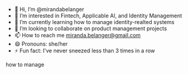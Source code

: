 - 👋 Hi, I’m @mirandabelanger
- 👀 I’m interested in Fintech, Applicable AI, and Identity Management
- 🌱 I’m currently learning how to manage identity-realted systems
- 💞️ I’m looking to collaborate on product management projects
- 📫 How to reach me miranda.belanger@gmail.com
- 😄 Pronouns: she/her
- ⚡ Fun fact: I've never sneezed less than 3 times in a row

<!---
mirandabelanger/mirandabelanger is a ✨ special ✨ repository because its `README.md` (this file) appears on your GitHub profile.
You can click the Preview link to take a look at your changes.
--->
how to manage 
